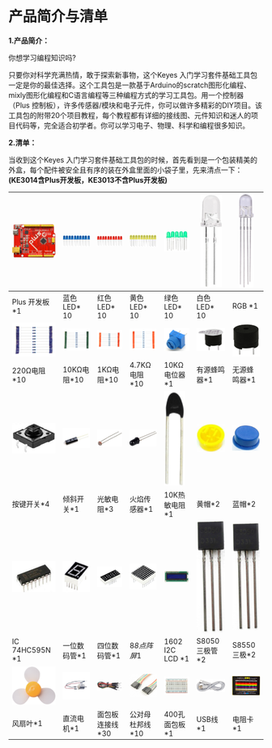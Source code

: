 
# 产品简介与清单

**1.产品简介：**

你想学习编程知识吗?

只要你对科学充满热情，敢于探索新事物，这个Keyes 入门学习套件基础工具包一定是你的最佳选择。这个工具包是一款基于Arduino的scratch图形化编程、mixly图形化编程和C语言编程等三种编程方式的学习工具包。用一个控制器（Plus
控制板），许多传感器/模块和电子元件，你可以做许多精彩的DIY项目。该工具包的附带20个项目教程，每个教程都有详细的接线图、元件知识和迷人的项目代码等，完全适合初学者。你可以学习电子、物理、科学和编程很多知识。

**2.清单：**

当收到这个Keyes 入门学习套件基础工具包的时候，首先看到是一个包装精美的外盒，每个配件被安全且有序的装在外盒里面的小袋子里，先来清点一下：**(KE3014含Plus开发板，KE3013不含Plus开发板)**

| ![](media/d1918aec02b05734a1d32592a46ddd1a.png) | ![](media/5a1d3dbf0c5daf6136044b828a777acd.png)  | ![](media/cddded49c863ef913bbe2ef3832da74b.png) | ![](media/679ad0aaef0b7b199aaf0967e1aa5367.png) | ![](media/0eead4be7850896afc83477bd7c260d8.png)  | ![](media/6d6cd4fc80d694c33dd9785b8f4710ef.png) | ![](media/4a72a2edc72d11085c1379ba188038e9.png) |
| ----------------------------------------------- | ------------------------------------------------ | ----------------------------------------------- | ----------------------------------------------- | ------------------------------------------------ | ----------------------------------------------- | ----------------------------------------------- |
| Plus      开发板*1                              | 蓝色LED*    10                                   | 红色LED*     10                                 | 黄色LED*    10                                  | 绿色LED*      10                                 | 白色LED*      10                                | RGB           *1                                |
| ![](media/7ea6c448cde965cc0c899e3906b16398.png) | ![](media/1baebd241a5c0654eb9bc571db904683.png)  | ![](media/0113c0595ce216f178c0948f77efd03e.png) | ![](media/fcff9bef757327b78b545fd9193b9397.png) | ![](media/d0a42506a43071b51bc17f9e39caa37c.png)  | ![](media/60a660b4c23562a74563483b7af3f568.png) | ![](media/5444cd34945d9cc2dbb825a8be8d49ad.png) |
| 220Ω电阻*10                                     | 10KΩ电阻*10                                      | 1KΩ电阻*10                                      | 4.7KΩ电阻*10                                    | 10KΩ电位器*1                                     | 有源蜂鸣器*1                                    | 无源蜂鸣器*1                                    |
| ![](media/5b8fea4657b47510d199f740fdcaaa9d.png) | ![](media/f2b0fe5c69eada37beef36022ae03974.png)  | ![](media/7ea5721963dbb796fde0e7c2f3e8e4b5.png) | ![](media/adb25a98a644070c6de378fe98017d8b.png) | ![](media/b45bb81bb3763377c63accce606ac5f2.png)  | ![](media/8defa4d3994ce0f2291b05c2fd04ee9c.png) | ![](media/cff79a8ecf7a8dfe56b44a8c93a23693.png) |
| 按键开关*4                                      | 倾斜开关*1                                       | 光敏电阻*3                                      | 火焰传感器*1                                    | 10K热敏电阻*1                                    | 黄帽*2                                          | 蓝帽*2                                          |
| ![](media/e5756d5b6983fb93087e49a42482dcb8.png) | ![](media/c88b647385c69cfc1a6746a3c459ab12.png)  | ![](media/85cfe0f4b888f5543316d1eebbfde4f8.png) | ![](media/d226a1f3c801ac78321f0692143c853e.png) | ![](media/a63cc057fe7d72e8c84bf08d8aad6465.jpeg) | ![](media/9197d4aff9356c585b7ef68e33a6881d.png) | ![](media/9197d4aff9356c585b7ef68e33a6881d.png) |
| IC 74HC595N *1                                  | 一位数码管*1                                     | 四位数码管*1                                    | 8*8点阵屏*1                                     | 1602 I2C LCD *1                                  | S8050三极管*2                                   | S8550三极*2                                     |
| ![](media/009965e315276ecf1144c22c54a93fd9.png) | ![](media/5f8803639698fd86903da6b920f59195.jpeg) | ![](media/fac0503511e41d3a6c1aad355baa7abb.png) | ![](media/6a11918efdd9458fcbed69415b01934b.png) | ![](media/d5ce8dd2cc3fcf2acd49a27962911606.png)  | ![](media/298482b666685306a7a06c2c5d924fce.png) | ![](media/89aaafefa692d400a031a0e213879c56.png) |
| 风扇叶*1                                        | 直流电机*1                                       | 面包板连接线*30                                 | 公对母杜邦线*10                                 | 400孔面包板*1                                    | USB线*1                                         | 电阻卡*1                                        |

